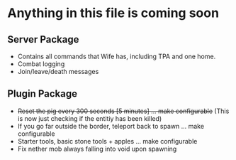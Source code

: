 # Anything in this file is coming soon

## Server Package
- Contains all commands that Wife has, including TPA and one home.
- Combat logging
- Join/leave/death messages

## Plugin Package
- ~~Reset the pig every 300 seconds [5 minutes] ... make configurable~~ (This is now just checking if the entitiy has been killed)
- If you go far outside the border, teleport back to spawn ... make configurable
- Starter tools, basic stone tools + apples ... make configurable
- Fix nether mob always falling into void upon spawning
